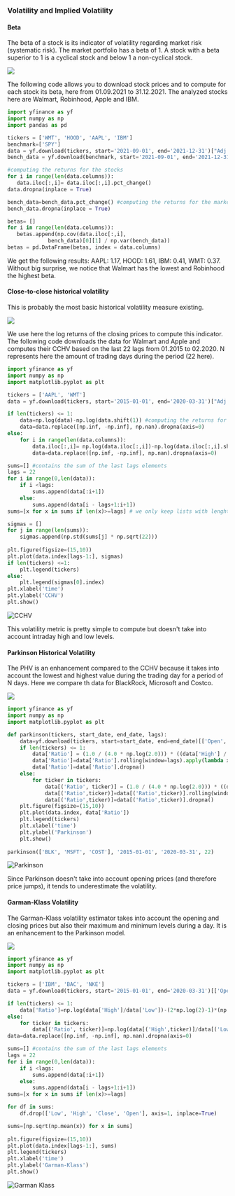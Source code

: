 ### Volatility and Implied Volatility

#### Beta

The beta of a stock is its indicator of volatility regarding market risk (systematic risk). The market portfolio has a beta of 1. A stock with a beta superior to 1 is a cyclical stock and below 1 a non-cyclical stock. 


 <img src="https://render.githubusercontent.com/render/math?math=\beta = \frac{Cov(r_{S}, r_{M})}{Var(r_{M})}"> 
 
 The following code allows you to download stock prices and to compute for each stock its beta, here from 01.09.2021 to 31.12.2021. The analyzed stocks here are Walmart, Robinhood, Apple and IBM.
 
 ```python
import yfinance as yf
import numpy as np
import pandas as pd

tickers = ['WMT', 'HOOD', 'AAPL', 'IBM']
benchmark=['SPY']
data = yf.download(tickers, start='2021-09-01', end='2021-12-31')["Adj Close"] 
bench_data = yf.download(benchmark, start='2021-09-01', end='2021-12-31')["Adj Close"] 

#computing the returns for the stocks
for i in range(len(data.columns)):
    data.iloc[:,i]= data.iloc[:,i].pct_change()
data.dropna(inplace = True)

bench_data=bench_data.pct_change() #computing the returns for the market index
bench_data.dropna(inplace = True)

betas= []
for i in range(len(data.columns)):
    betas.append(np.cov(data.iloc[:,i], 
              bench_data)[0][1] / np.var(bench_data)) 
betas = pd.DataFrame(betas, index = data.columns)
```
We get the following results:
AAPL:	1.17,
HOOD:	1.61,
IBM:	0.41,
WMT:	0.37. Without big surprise, we notice that Walmart has the lowest and Robinhood the highest beta.

#### Close-to-close historical volatility

This is probably the most basic historical volatility measure existing. 

 <img src="https://render.githubusercontent.com/render/math?math=\CCHV=\sqrt{\frac{1}{N}\sum_{i}^{N}(x_{i}-\bar{x})^{2}}"> 

We use here the log returns of the closing prices to compute this indicator. The following code downloads the data for Walmart and Apple and computes their CCHV based on the last 22 lags from 01.2015 to 02.2020. N represents here the amount of trading days during the period (22 here).

```python
import yfinance as yf
import numpy as np
import matplotlib.pyplot as plt

tickers = ['AAPL', 'WMT']
data = yf.download(tickers, start='2015-01-01', end='2020-03-31')["Adj Close"] 

if len(tickers) <= 1:
    data=np.log(data)-np.log(data.shift(1)) #computing the returns for the market index
    data=data.replace([np.inf, -np.inf], np.nan).dropna(axis=0)
else:
    for i in range(len(data.columns)):
        data.iloc[:,i]= np.log(data.iloc[:,i])-np.log(data.iloc[:,i].shift(1))
        data=data.replace([np.inf, -np.inf], np.nan).dropna(axis=0)

sums=[] #contains the sum of the last lags elements
lags = 22
for i in range(0,len(data)):
    if i <lags:
        sums.append(data[:i+1])
    else:
        sums.append(data[i - lags+1:i+1])
sums=[x for x in sums if len(x)>=lags] # we only keep lists with lenght >= lags

sigmas = []
for j in range(len(sums)):
    sigmas.append(np.std(sums[j] * np.sqrt(22)))
    
plt.figure(figsize=(15,10))
plt.plot(data.index[lags-1:], sigmas)
if len(tickers) <=1:
    plt.legend(tickers)
else:    
    plt.legend(sigmas[0].index)
plt.xlabel('time')
plt.ylabel('CCHV')
plt.show()
```

![CCHV](https://user-images.githubusercontent.com/76557960/152562448-4a6cf46a-0471-42f3-b0c6-64a4a2d6256b.png)


This volatility metric is pretty simple to compute but doesn't take into account intraday high and low levels.

#### Parkinson Historical Volatility

The PHV is an enhancement compared to the CCHV because it takes into account the lowest and highest value during the trading day for a period of N days. Here we compare th data for BlackRock, Microsoft and Costco.

 <img src="https://render.githubusercontent.com/render/math?math=\PHV=\sqrt{\frac{1}{N}\sum_{i}^{N}ln(\frac{H_{i}}{L_{i}})^{2}\cdot \frac{1}{4\cdot ln(2)}}"> 


``` python
import yfinance as yf
import numpy as np
import matplotlib.pyplot as plt

def parkinson(tickers, start_date, end_date, lags):
    data=yf.download(tickers, start=start_date, end=end_date)[['Open','Low', 'High', 'Close']]
    if len(tickers) <= 1:
        data['Ratio'] = (1.0 / (4.0 * np.log(2.0))) * ((data['High'] / data['Low']).apply(np.log))**2.0
        data['Ratio']=data['Ratio'].rolling(window=lags).apply(lambda x:(np.mean(x)*252)**0.5)
        data['Ratio']=data['Ratio'].dropna()
    else:
        for ticker in tickers:
            data[('Ratio', ticker)] = (1.0 / (4.0 * np.log(2.0))) * ((data[('High',ticker)] / data[('Low',ticker)]).apply(np.log))**2.0
            data[('Ratio',ticker)]=data[('Ratio',ticker)].rolling(window=lags).apply(lambda x:(np.mean(x)*252)**0.5)
            data[('Ratio',ticker)]=data[('Ratio',ticker)].dropna()
    plt.figure(figsize=(15,10))
    plt.plot(data.index, data['Ratio'])
    plt.legend(tickers)
    plt.xlabel('time')
    plt.ylabel('Parkinson')
    plt.show()
    
parkinson(['BLK', 'MSFT', 'COST'], '2015-01-01', '2020-03-31', 22)
```

![Parkinson](https://user-images.githubusercontent.com/76557960/152657023-1ee74022-1e79-49ab-ac6f-603ec8f34a18.png)


Since Parkinson doesn't take into account opening prices (and therefore price jumps), it tends to underestimate the volatility.

#### Garman-Klass Volatility

The Garman-Klass volatility estimator takes into account the opening and closing prices but also their maximum and minimum levels during a day. It is an enhancement to the Parkinson model.

 <img src="https://render.githubusercontent.com/render/math?math=\GK=\sqrt{\frac{1}{N}\sum_{i}^{N}ln(\frac{H_{i}}{L_{i}})^{2}-(2\cdot ln(2)-1)\cdot (ln\frac{C_{i}}{O_{i}})^{2}}"> 


``` python
import yfinance as yf
import numpy as np
import matplotlib.pyplot as plt

tickers = ['IBM', 'BAC', 'NKE']
data = yf.download(tickers, start='2015-01-01', end='2020-03-31')[['Open','Low', 'High', 'Close']]

if len(tickers) <= 1:
    data['Ratio']=np.log(data['High']/data['Low'])-(2*np.log(2)-1)*(np.log(data['Close']/data['Open']))
else:
    for ticker in tickers:
        data[('Ratio', ticker)]=np.log(data[('High',ticker)]/data[('Low',ticker)])-(2*np.log(2)-1)*(np.log(data[('Close',ticker)]/data[('Open',ticker)]))       
data=data.replace([np.inf, -np.inf], np.nan).dropna(axis=0)

sums=[] #contains the sum of the last lags elements
lags = 22
for i in range(0,len(data)):
    if i <lags:
        sums.append(data[:i+1])
    else:
        sums.append(data[i - lags+1:i+1])
sums=[x for x in sums if len(x)>=lags]

for df in sums:
    df.drop(['Low', 'High', 'Close', 'Open'], axis=1, inplace=True)

sums=[np.sqrt(np.mean(x)) for x in sums]
                            
plt.figure(figsize=(15,10))
plt.plot(data.index[lags-1:], sums)
plt.legend(tickers)
plt.xlabel('time')
plt.ylabel('Garman-Klass')
plt.show()
```

![Garman Klass](https://user-images.githubusercontent.com/76557960/152599718-6c48aaac-40d4-4f05-8f20-ae81e8a0736c.png)

